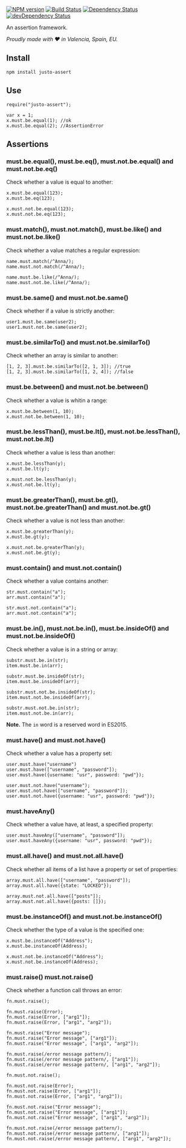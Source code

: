 [![NPM version](http://img.shields.io/npm/v/justo-assert.svg)](https://www.npmjs.org/package/justo-assert)
[![Build Status](https://travis-ci.org/justojs/justo-assert.svg?branch=master)](https://travis-ci.org/justojs/justo-assert)
[![Dependency Status](https://david-dm.org/justojs/justo-assert.svg)](https://david-dm.org/justojs/justo-assert)
[![devDependency Status](https://david-dm.org/justojs/justo-assert/dev-status.svg)](https://david-dm.org/justojs/justo-assert#info=devDependencies)

An assertion framework.

*Proudly made with ♥ in Valencia, Spain, EU.*

## Install

```
npm install justo-assert
```

## Use

```
require("justo-assert");

var x = 1;
x.must.be.equal(1); //ok
x.must.be.equal(2); //AssertionError
```

## Assertions

### must.be.equal(), must.be.eq(), must.not.be.equal() and must.not.be.eq()

Check whether a value is equal to another:

```
x.must.be.equal(123);
x.must.be.eq(123);

x.must.not.be.equal(123);
x.must.not.be.eq(123);
```

### must.match(), must.not.match(), must.be.like() and must.not.be.like()

Check whether a value matches a regular expression:

```
name.must.match(/^Anna/);
name.must.not.match(/^Anna/);

name.must.be.like(/^Anna/);
name.must.not.be.like(/^Anna/);
```

### must.be.same() and must.not.be.same()

Check whether if a value is strictly another:

```
user1.must.be.same(user2);
user1.must.not.be.same(user2);
```

### must.be.similarTo() and must.not.be.similarTo()

Check whether an array is similar to another:

```
[1, 2, 3].must.be.similarTo([2, 1, 3]); //true
[1, 2, 3].must.be.similarTo([1, 2, 4]); //false
```

### must.be.between() and must.not.be.between()

Check whether a value is whitin a range:

```
x.must.be.between(1, 10);
x.must.not.be.between(1, 10);
```

### must.be.lessThan(), must.be.lt(), must.not.be.lessThan(), must.not.be.lt()

Check whether a value is less than another:

```
x.must.be.lessThan(y);
x.must.be.lt(y);

x.must.not.be.lessThan(y);
x.must.not.be.lt(y);
```

### must.be.greaterThan(), must.be.gt(), must.not.be.greaterThan() and must.not.be.gt()

Check whether a value is not less than another:

```
x.must.be.greaterThan(y);
x.must.be.gt(y);

x.must.not.be.greaterThan(y);
x.must.not.be.gt(y);
```

### must.contain() and must.not.contain()

Check whether a value contains another:

```
str.must.contain("a");
arr.must.contain("a");

str.must.not.contain("a");
arr.must.not.contain("a");
```

### must.be.in(), must.not.be.in(), must.be.insideOf() and must.not.be.insideOf()

Check whether a value is in a string or array:

```
substr.must.be.in(str);
item.must.be.in(arr);

substr.must.be.insideOf(str);
item.must.be.insideOf(arr);

substr.must.not.be.insideOf(str);
item.must.not.be.insideOf(arr);

substr.must.not.be.in(str);
item.must.not.be.in(arr);
```

**Note.** The `in` word is a reserved word in ES2015.

### must.have() and must.not.have()

Check whether a value has a property set:

```
user.must.have("username")
user.must.have(["username", "password"]);
user.must.have({username: "usr", password: "pwd"});

user.must.not.have("username");
user.must.not.have(["username", "password"]);
user.must.not.have({username: "usr", password: "pwd"});
```

### must.haveAny()

Check whether a value have, at least, a specified property:

```
user.must.haveAny(["username", "password"]);
user.must.haveAny({username: "usr", password: "pwd"});
```

### must.all.have() and must.not.all.have()

Check whether all items of a list have a property or set of properties:

```
array.must.all.have(["username", "password"]);
array.must.all.have({state: "LOCKED"});

array.must.not.all.have(["posts"]);
array.must.not.all.have({posts: []});
```

### must.be.instanceOf() and must.not.be.instanceOf()

Check whether the type of a value is the specified one:

```
x.must.be.instanceOf("Address");
x.must.be.instanceOf(Address);

x.must.not.be.instanceOf("Address");
x.must.not.be.instanceOf(Address);
```

### must.raise() must.not.raise()

Check whether a function call throws an error:

```
fn.must.raise();

fn.must.raise(Error);
fn.must.raise(Error, ["arg1"]);
fn.must.raise(Error, ["arg1", "arg2"]);

fn.must.raise("Error message");
fn.must.raise("Error message", ["arg1"]);
fn.must.raise("Error message", ["arg1", "arg2"]);

fn.must.raise(/error message pattern/);
fn.must.raise(/error message pattern/, ["arg1"]);
fn.must.raise(/error message pattern/, ["arg1", "arg2"]);

fn.must.not.raise();

fn.must.not.raise(Error);
fn.must.not.raise(Error, ["arg1"]);
fn.must.not.raise(Error, ["arg1", "arg2"]);

fn.must.not.raise("Error message");
fn.must.not.raise("Error message", ["arg1"]);
fn.must.not.raise("Error message", ["arg1", "arg2"]);

fn.must.not.raise(/error message pattern/);
fn.must.not.raise(/error message pattern/, ["arg1"]);
fn.must.not.raise(/error message pattern/, ["arg1", "arg2"]);
```
